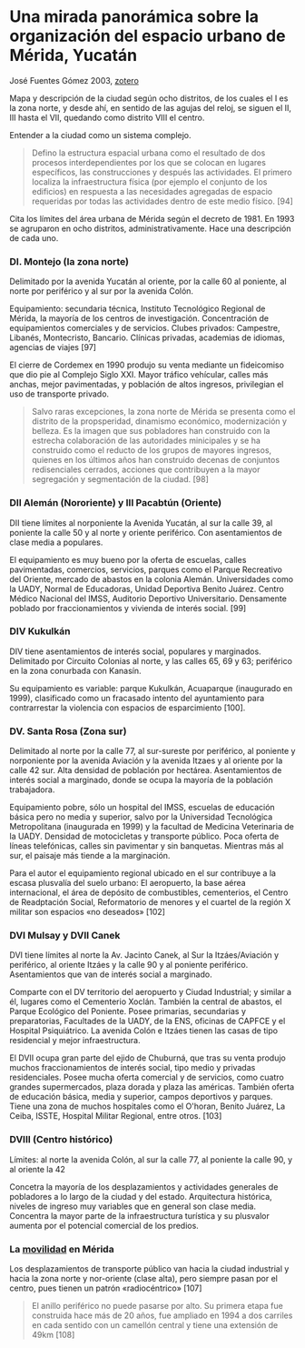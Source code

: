 # Una mirada panorámica sobre la organización del espacio urbano de Mérida, Yucatán

José Fuentes Gómez 2003, [zotero](zotero://select/items/@fuentesgomez2003)

Mapa y descripción de la ciudad según ocho distritos, de los cuales el I es la zona norte, y desde ahí, en sentido de las agujas del reloj, se siguen el II, III hasta el VII, quedando como distrito VIII el centro.

Entender a la ciudad como un sistema complejo.

 >
 > Defino la estructura espacial urbana como el resultado de dos procesos interdependientes por los que se colocan en lugares específicos, las construcciones y después las actividades. El primero localiza la infraestructura física (por ejemplo el conjunto de los edificios) en respuesta a las necesidades agregadas de espacio requeridas por todas las actividades dentro de este medio físico. [94]

Cita los límites del área urbana de Mérida según el decreto de 1981. En 1993 se agruparon en ocho distritos, administrativamente. Hace una descripción de cada uno.

### DI. Montejo (la zona norte)

Delimitado por la avenida Yucatán al oriente, por la calle 60 al poniente, al norte por periférico y al sur por la avenida Colón.

Equipamiento: secundaria técnica, Instituto Tecnológico Regional de Mérida, la mayoría de los centros de investigación. Concentración de equipamientos comerciales y de servicios. Clubes privados: Campestre, Libanés, Montecristo, Bancario. Clínicas privadas, academias de idiomas, agencias de viajes [97]

El cierre de Cordemex en 1990 produjo su venta mediante un fideicomiso que dio pie al Complejo Siglo XXI. Mayor tráfico vehícular, calles más anchas, mejor pavimentadas, y población de altos ingresos, privilegian el uso de transporte privado.

 >
 > Salvo raras excepciones, la zona norte de Mérida se presenta como el distrito de la propsperidad, dinamismo económico, modernización y belleza. Es la imagen que sus pobladores han construido con la estrecha colaboración de las autoridades minicipales y se ha construido como el reducto de los grupos de mayores ingresos, quienes en los últimos años han construido decenas de conjuntos redisenciales cerrados, acciones que contribuyen a la mayor segregación y segmentación de la ciudad. [98]

### DII Alemán (Nororiente) y III Pacabtún (Oriente)

DII tiene límites al norponiente la Avenida Yucatán, al sur la calle 39, al poniente la calle 50 y al norte y oriente periférico. Con asentamientos de clase media a populares.

El equipamiento es muy bueno por la oferta de escuelas, calles pavimentadas, comercios, servicios, parques como el Parque Recreativo del Oriente, mercado de abastos en la colonia Alemán. Universidades como la UADY, Normal de Educadoras, Unidad Deportiva Benito Juárez. Centro Médico Nacional del IMSS, Auditorio Deportivo Universitario. Densamente poblado por fraccionamientos y vivienda de interés social. [99]

### DIV Kukulkán

DIV tiene asentamientos de interés social, populares y marginados. Delimitado por Circuito Colonias al norte, y las calles 65, 69 y 63; periférico en la zona conurbada con Kanasín.

Su equipamiento es variable: parque Kukulkán, Acuaparque (inaugurado en 1999), clasificado como un fracasado intento del ayuntamiento para contrarrestar la violencia con espacios de esparcimiento [100].

### DV. Santa Rosa (Zona sur)

Delimitado al norte por la calle 77, al sur-sureste por periférico, al poniente y norponiente por la avenida Aviación y la avenida Itzaes y al oriente por la calle 42 sur. Alta densidad de población por hectárea. Asentamientos de interés social a marginado, donde se ocupa la mayoría de la población trabajadora.

Equipamiento pobre, sólo un hospital del IMSS, escuelas de educación básica pero no media y superior, salvo por la Universidad Tecnológica Metropolitana (inaugurada en 1999) y la facultad de Medicina Veterinaria de la UADY. Densidad de motocicletas y transporte público. Poca oferta de líneas telefónicas, calles sin pavimentar y sin banquetas. Mientras más al sur, el paisaje más tiende a la marginación.

Para el autor el equipamiento regional ubicado en el sur contribuye a la escasa plusvalía del suelo urbano: El aeropuerto, la base aérea internacional, el área de depósito de combustibles, cementerios, el Centro de Readptación Social, Reformatorio de menores y el cuartel de la región X militar son espacios «no deseados» [102]

### DVI Mulsay y DVII Canek

DVI tiene límites al norte la Av. Jacinto Canek, al Sur la Itzáes/Aviación y periférico, al oriente Itzáes y la calle 90 y al poniente periférico. Asentamientos que van de interés social a marginado.

Comparte con el DV territorio del aeropuerto y Ciudad Industrial; y similar a él, lugares como el Cementerio Xoclán. También la central de abastos, el Parque Ecológico del Poniente. Posee primarias, secundarias y preparatorias, Facultades de la UADY, de la ENS, oficinas de CAPFCE y el Hospital Psiquiátrico. La avenida Colón e Itzáes tienen las casas de tipo residencial y mejor infraestructura.

El DVII ocupa gran parte del ejido de Chuburná, que tras su venta produjo muchos fraccionamientos de interés social, tipo medio y privadas residenciales. Posee mucha oferta comercial y de servicios, como cuatro grandes supermercados, plaza dorada y plaza las américas. También oferta de educación básica, media y superior, campos deportivos y parques. Tiene una zona de muchos hospitales como el O'horan, Benito Juárez, La Ceiba, ISSTE, Hospital Militar Regional, entre otros. [103]

### DVIII (Centro histórico)

Límites: al norte la avenida Colón, al sur la calle 77, al poniente la calle 90, y al oriente la 42

Concetra la mayoría de los desplazamientos y actividades generales de pobladores a lo largo de la ciudad y del estado. Arquitectura histórica, niveles de ingreso muy variables que en general son clase media. Concentra la mayor parte de la infraestructura turística y su plusvalor aumenta por el potencial comercial de los predios.

### La [movilidad](movilidad.md) en Mérida

Los desplazamientos de transporte público van hacia la ciudad industrial y hacia la zona norte y nor-oriente (clase alta), pero siempre pasan por el centro, pues tienen un patrón «radiocéntrico» [107]

 >
 > El anillo periférico no puede pasarse por alto. Su primera etapa fue construida hace más de 20 años, fue ampliado en 1994 a dos carriles en cada sentido con un camellón central y tiene una extensión de 49km [108]
